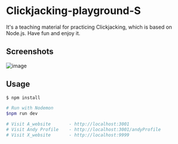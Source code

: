 # Clickjacking-playground-S

It's a teaching material for practicing Clickjacking, which is based on Node.js. Have fun and enjoy it.

## Screenshots

![image](https://raw.githubusercontent.com/JalinWu/Clickjacking-playground/master/A_website/public/img/demo.png)

## Usage

```sh
$ npm install
```

```sh
# Run with Nodemon
$npm run dev

# Visit A_website       - http://localhost:3001
# Visit Andy Profile    - http://localhost:3001/andyProfile
# Visit X_website       - http://localhost:9999
```
